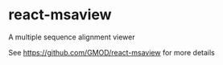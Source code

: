 # react-msaview

A multiple sequence alignment viewer

See https://github.com/GMOD/react-msaview for more details
